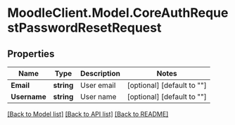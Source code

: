 # MoodleClient.Model.CoreAuthRequestPasswordResetRequest

## Properties

Name | Type | Description | Notes
------------ | ------------- | ------------- | -------------
**Email** | **string** | User email | [optional] [default to ""]
**Username** | **string** | User name | [optional] [default to ""]

[[Back to Model list]](../README.md#documentation-for-models) [[Back to API list]](../README.md#documentation-for-api-endpoints) [[Back to README]](../README.md)

